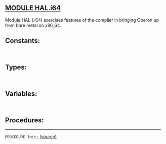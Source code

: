 
## [MODULE HAL.i64](https://github.com/io-core/Bootloaders/blob/main/HAL.i64.Mod)
Module HAL (.i64) exercises features of the compiler in bringing Oberon up from bare metal on x86_64.


## Constants:
```


```
## Types:
```


```
## Variables:
```


```
## Procedures:
---

`PROCEDURE Init;` [(source)](https://github.com/io-core/Bootloaders/blob/main/HAL.i64.Mod#L18)

